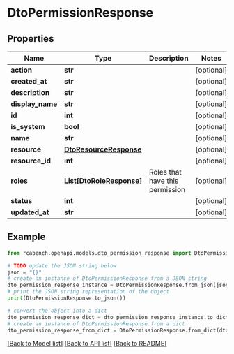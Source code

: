 # DtoPermissionResponse


## Properties

Name | Type | Description | Notes
------------ | ------------- | ------------- | -------------
**action** | **str** |  | [optional] 
**created_at** | **str** |  | [optional] 
**description** | **str** |  | [optional] 
**display_name** | **str** |  | [optional] 
**id** | **int** |  | [optional] 
**is_system** | **bool** |  | [optional] 
**name** | **str** |  | [optional] 
**resource** | [**DtoResourceResponse**](DtoResourceResponse.md) |  | [optional] 
**resource_id** | **int** |  | [optional] 
**roles** | [**List[DtoRoleResponse]**](DtoRoleResponse.md) | Roles that have this permission | [optional] 
**status** | **int** |  | [optional] 
**updated_at** | **str** |  | [optional] 

## Example

```python
from rcabench.openapi.models.dto_permission_response import DtoPermissionResponse

# TODO update the JSON string below
json = "{}"
# create an instance of DtoPermissionResponse from a JSON string
dto_permission_response_instance = DtoPermissionResponse.from_json(json)
# print the JSON string representation of the object
print(DtoPermissionResponse.to_json())

# convert the object into a dict
dto_permission_response_dict = dto_permission_response_instance.to_dict()
# create an instance of DtoPermissionResponse from a dict
dto_permission_response_from_dict = DtoPermissionResponse.from_dict(dto_permission_response_dict)
```
[[Back to Model list]](../README.md#documentation-for-models) [[Back to API list]](../README.md#documentation-for-api-endpoints) [[Back to README]](../README.md)


